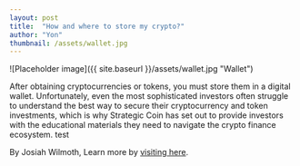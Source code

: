 ```yaml
---
layout: post
title:  "How and where to store my crypto?"
author: "Yon"
thumbnail: /assets/wallet.jpg
---
```


![Placeholder image]({{ site.baseurl }}/assets/wallet.jpg "Wallet")

After obtaining cryptocurrencies or tokens, you must store them in a digital wallet. Unfortunately, even the most sophisticated investors often struggle to understand the best way to secure their cryptocurrency and token investments, which is why Strategic Coin has set out to provide investors with the educational materials they need to navigate the crypto finance ecosystem. test

By Josiah Wilmoth, Learn more by <a href="http://strategiccoin.com/3-ways-store-crypto-tokens/" target="_blank">visiting here</a>.
